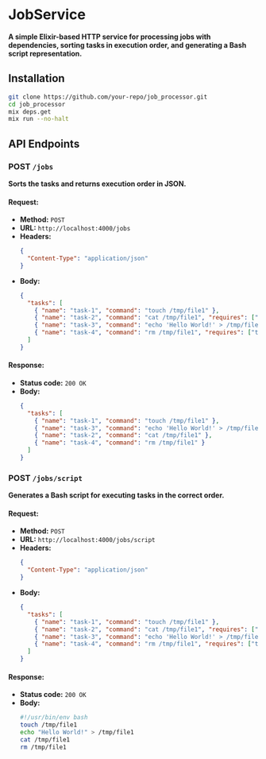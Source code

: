 # JobService

**A simple Elixir-based HTTP service for processing jobs with dependencies, sorting tasks in execution order, and generating a Bash script representation.**

## Installation

```bash
git clone https://github.com/your-repo/job_processor.git
cd job_processor
mix deps.get
mix run --no-halt
```

## API Endpoints  

### POST `/jobs`  
**Sorts the tasks and returns execution order in JSON.**  

#### Request:  
- **Method:** `POST`  
- **URL:** `http://localhost:4000/jobs`  
- **Headers:**  
  ```json
  {
    "Content-Type": "application/json"
  }
- **Body:**  
  ```json
  {
    "tasks": [
      { "name": "task-1", "command": "touch /tmp/file1" },
      { "name": "task-2", "command": "cat /tmp/file1", "requires": ["task-3"] },
      { "name": "task-3", "command": "echo 'Hello World!' > /tmp/file1", "requires": ["task-1"] },
      { "name": "task-4", "command": "rm /tmp/file1", "requires": ["task-2", "task-3"] }
    ]
  }

#### Response:  
- **Status code:** `200 OK`
- **Body:**  
  ```json
  {
    "tasks": [
      { "name": "task-1", "command": "touch /tmp/file1" },
      { "name": "task-3", "command": "echo 'Hello World!' > /tmp/file1" },
      { "name": "task-2", "command": "cat /tmp/file1" },
      { "name": "task-4", "command": "rm /tmp/file1" }
    ]
  }

### POST `/jobs/script`  
**Generates a Bash script for executing tasks in the correct order.**  

#### Request:  
- **Method:** `POST`  
- **URL:** `http://localhost:4000/jobs/script`  
- **Headers:**  
  ```json
  {
    "Content-Type": "application/json"
  }
- **Body:**  
  ```json
  {
    "tasks": [
      { "name": "task-1", "command": "touch /tmp/file1" },
      { "name": "task-2", "command": "cat /tmp/file1", "requires": ["task-3"] },
      { "name": "task-3", "command": "echo 'Hello World!' > /tmp/file1", "requires": ["task-1"] },
      { "name": "task-4", "command": "rm /tmp/file1", "requires": ["task-2", "task-3"] }
    ]
  }

#### Response:  
- **Status code:** `200 OK`
- **Body:**  
  ```bash
  #!/usr/bin/env bash
  touch /tmp/file1
  echo "Hello World!" > /tmp/file1
  cat /tmp/file1
  rm /tmp/file1
  ``` 